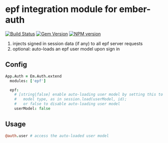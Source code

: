 # epf integration module for ember-auth

[![Build Status](https://secure.travis-ci.org/heartsentwined/ember-auth-module-epf.png)](http://travis-ci.org/heartsentwined/ember-auth-module-epf)
[![Gem Version](https://badge.fury.io/rb/ember-auth-module-epf-source.png)](http://badge.fury.io/rb/ember-auth-module-epf-source)
[![NPM version](https://badge.fury.io/js/ember-auth-module-epf.png)](http://badge.fury.io/js/ember-auth-module-epf)

1. injects signed in session data (if any) to all epf server requests
2. optional: auto-loads an epf user model upon sign in

## Config

```coffeescript
App.Auth = Em.Auth.extend
  modules: ['epf']

  epf:
    # [string|false] enable auto-loading user model by setting this to a
    #   model type, as in session.load(userModel, id);
    #   or false to disable auto-loading user model
    userModel: false
```

## Usage

```coffeescript
@auth.user # access the auto-loaded user model
```
